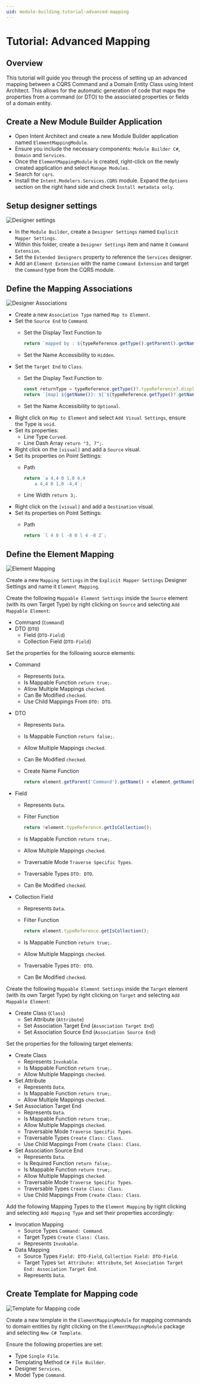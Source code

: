 ```yaml
---
uid: module-building.tutorial-advanced-mapping
---
```

# Tutorial: Advanced Mapping

## Overview

This tutorial will guide you through the process of setting up an advanced mapping between a CQRS Command and a Domain Entity Class using Intent Architect. This allows for the automatic generation of code that maps the properties from a command (or DTO) to the associated properties or fields of a domain entity. 

## Create a New Module Builder Application

- Open Intent Architect and create a new Module Builder application named `ElementMappingModule`.
- Ensure you include the necessary components: `Module Builder C#`, `Domain` and `Services`.
- Once the `ElementMappingModule` is created, right-click on the newly created application and select `Manage Modules`.
- Search for `cqrs`.
- Install the  `Intent.Modelers.Services.CQRS` module. Expand the `Options` section on the right hand side and check `Install metadata only`.

## Setup designer settings

![Designer settings](images/designer-settings.png)

- In the `Module Builder`, create a `Designer Settings` named `Explicit Mapper Settings`.
- Within this folder, create a `Designer Settings` item and name it `Command Extension`.
- Set the `Extended Designers` property to reference the `Services` designer.
- Add an `Element Extension` with the name `Command Extension` and target the `Command` type from the CQRS module.

## Define the Mapping Associations

![Designer Associations](images/designer-associations.png)

- Create a new `Association Type` named `Map to Element`.
- Set the `Source End` to `Command`.
  - Set the Display Text Function to

    ```javascript
    return `mapped by : ${typeReference.getType().getParent().getName()}.${typeReference.display}`;
    ```

  - Set the Name Accessibility to `Hidden`.
- Set the `Target End` to `Class`.
  - Set the Display Text Function to

    ```javascript
    const returnType = typeReference.getType()?.typeReference?.display ?? "void";
    return `[map] ${getName()}: ${`${typeReference.getType()?.getName()}(...): ${returnType}` ?? "<not set>"}`;
    ```

  - Set the Name Accessibility to `Optional`.
- Right click on `Map to Element` and select `Add Visual Settings`, ensure the Type is `void`.
- Set its properties:
  - Line Type `Curved`.
  - Line Dash Array `return "3, 7";`.
- Right click on the `[visual]` and add a `Source` visual.
- Set its properties on Point Settings:
  - Path

    ```js
    return `a 4,4 0 1,0 4,4 
        a 4,4 0 1,0 -4,4`;
    ```

  - Line Width `return 3;`.
- Right click on the `[visual]` and add a `Destination` visual.
- Set its properties on Point Settings:
  - Path

    ```js
    return `l 4 8 l -8 0 l 4 -8 Z`;
    ```

## Define the Element Mapping

![Element Mapping](images/element-mapping.png)

Create a new `Mapping Settings` in the `Explicit Mapper Settings` Designer Settings and name it `Element Mapping`.

Create the following `Mappable Element Settings` inside the `Source` element (with its own Target Type) by right clicking on `Source` and selecting `Add Mappable Element`:

- Command (`Command`)
- DTO (`DTO`)
  - Field (`DTO-Field`)
  - Collection Field (`DTO-Field`)

Set the properties for the following source elements:

- Command
  - Represents `Data`.
  - Is Mappable Function `return true;`.
  - Allow Multiple Mappings `checked`.
  - Can Be Modified `checked`.
  - Use Child Mappings From `DTO: DTO`.
- DTO
  - Represents `Data`.
  - Is Mappable Function `return false;`.
  - Allow Multiple Mappings `checked`.
  - Can Be Modified `checked`.
  - Create Name Function

    ```js
    return element.getParent('Command').getName() + element.getName() + 'Dto';
    ```

- Field
  - Represents `Data`.
  - Filter Function

    ```js
    return !element.typeReference.getIsCollection();
    ```

  - Is Mappable Function `return true;`.
  - Allow Multiple Mappings `checked`.
  - Traversable Mode `Traverse Specific Types`.
  - Traversable Types `DTO: DTO`.
  - Can Be Modified `checked`.
- Collection Field
  - Represents `Data`.
  - Filter Function

      ```js
      return element.typeReference.getIsCollection();
      ```

  - Is Mappable Function `return true;`.
  - Allow Multiple Mappings `checked`.
  - Traversable Types `DTO: DTO`.
  - Can Be Modified `checked`.

Create the following `Mappable Element Settings` inside the `Target` element (with its own Target Type) by right clicking on `Target` and selecting `Add Mappable Element`:

- Create Class (`Class`)
  - Set Attribute (`Attribute`)
  - Set Association Target End (`Association Target End`)
  - Set Association Source End (`Association Source End`)

Set the properties for the following target elements:

- Create Class
  - Represents `Invokable`.
  - Is Mappable Function `return true;`.
  - Allow Multiple Mappings `checked`.
- Set Attribute
  - Represents `Data`.
  - Is Mappable Function `return true;`.
  - Allow Multiple Mappings `checked`.
- Set Association Target End
  - Represents `Data`.
  - Is Mappable Function `return true;`.
  - Allow Multiple Mappings `checked`.
  - Traversable Mode `Traverse Specific Types`.
  - Traversable Types `Create Class: Class`.
  - Use Child Mappings From `Create Class: Class`.
- Set Association Source End
  - Represents `Data`.
  - Is Required Function `return false;`.
  - Is Mappable Function `return true;`.
  - Allow Multiple Mappings `checked`.
  - Traversable Mode `Traverse Specific Types`.
  - Traversable Types `Create Class: Class`.
  - Use Child Mappings From `Create Class: Class`.

Add the following Mapping Types to the `Element Mapping` by right clicking and selecting `Add Mapping Type` and set their properties accordingly:

- Invocation Mapping
  - Source Types `Command: Command`.
  - Target Types `Create Class: Class`.
  - Represents `Invokable`.
- Data Mapping
  - Source Types `Field: DTO-Field`, `Collection Field: DTO-Field`.
  - Target Types `Set Attribute: Attribute`, `Set Association Target End: Association Target End`.
  - Represents `Data`.

## Create Template for Mapping code

![Template for Mapping code](images/template-mapping-code.png)

Create a new template in the `ElementMappingModule` for mapping commands to domain entities by right clicking on the `ElementMappingModule` package and selecting `New C# Template`.

Ensure the following properties are set:

- Type `Single File`.
- Templating Method `C# File Builder`.
- Designer `Services`.
- Model Type `Command`.
